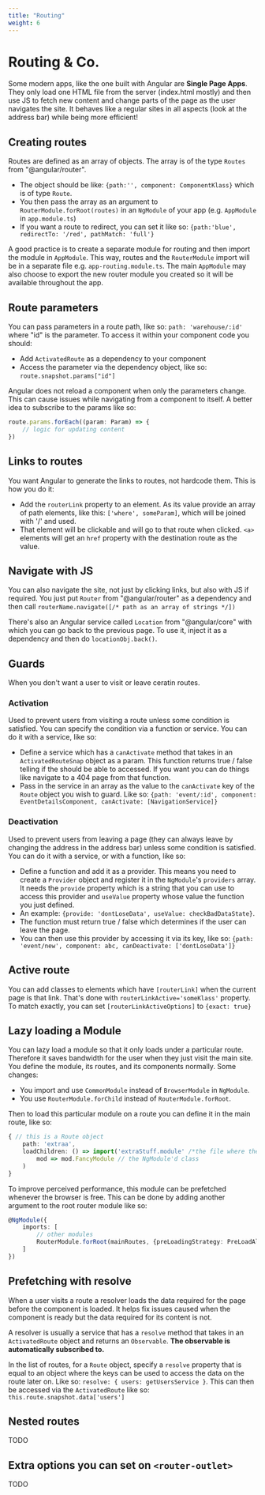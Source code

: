 ```yaml
---
title: "Routing"
weight: 6
---
```

# Routing & Co.
Some modern apps, like the one built with Angular are **Single Page Apps**. They only load one HTML file from the server (index.html mostly) and then use JS to fetch new content and change parts of the page as the user navigates the site. It behaves like a regular sites in all aspects (look at the address bar) while being more efficient!

## Creating routes
Routes are defined as an array of objects. The array is of the type `Routes` from "@angular/router". 
* The object should be like: `{path:'', component: ComponentKlass}` which is of type `Route`.
* You then pass the array as an argument to `RouterModule.forRoot(routes)` in an `NgModule` of your app (e.g. `AppModule` in `app.module.ts`)
* If you want a route to redirect, you can set it like so: `{path:'blue', redirectTo: '/red', pathMatch: 'full'}`

A good practice is to create a separate module for routing and then import the module in `AppModule`. This way, routes and the `RouterModule` import will be in a separate file e.g. `app-routing.module.ts`. The main `AppModule` may also choose to export the new router module you created so it will be available throughout the app.

## Route parameters
You can pass parameters in a route path, like so: `path: 'warehouse/:id'` where "id" is the parameter. To access it within your component code you should:
* Add `ActivatedRoute` as a dependency to your component
* Access the parameter via the dependency object, like so: `route.snapshot.params["id"]`

Angular does not reload a component when only the parameters change. 
This can cause issues while navigating from a component to itself.
A better idea to subscribe to the params like so:
```ts
route.params.forEach((param: Param) => {
    // logic for updating content
})
```

## Links to routes
You want Angular to generate the links to routes, not hardcode them. This is how you do it:
* Add the `routerLink` property to an element. As its value provide an array of path elements, like this: `['where', someParam]`, which will be joined with '/' and used.
* That element will be clickable and will go to that route when clicked. `<a>` elements will get an `href` property with the destination route as the value.

## Navigate with JS
You can also navigate the site, not just by clicking links, but also with JS if required. You just put `Router` from "@angular/router" as a dependency and then call `routerName.navigate([/* path as an array of strings */])`

There's also an Angular service called `Location` from "@angular/core" with which you can go back to the previous page.
To use it, inject it as a dependency and then do `locationObj.back()`.

## Guards
When you don't want a user to visit or leave ceratin routes.
### Activation
Used to prevent users from visiting a route unless some condition is satisfied. You can specify the condition via a function or service. You can do it with a service, like so:
* Define a service which has a `canActivate` method that takes in an `ActivatedRouteSnap` object as a param. This function returns true / false telling if the should be able to accessed. If you want you can do things like navigate to a 404 page from that function.
* Pass in the service in an array as the value to the `canActivate` key of the `Route` object you wish to guard. Like so: `{path: 'event/:id', component: EventDetailsComponent, canActivate: [NavigationService]}`
### Deactivation
Used to prevent users from leaving a page (they can always leave by changing the address in the address bar) unless some condition is satisfied. You can do it with a service, or with a function, like so:
* Define a function and add it as a provider. This means you need to create a `Provider` object and register it in the `NgModule`'s `providers` array. It needs the `provide` property which is a string that you can use to access this provider and `useValue` property whose value the function you just defined. 
* An example: `{provide: 'dontLoseData', useValue: checkBadDataState}`.
* The function must return true / false which determines if the user can leave the page.
* You can then use this provider by accessing it via its key, like so: `{path: 'event/new', component: abc, canDeactivate: ['dontLoseData']}`

## Active route
You can add classes to elements which have `[routerLink]` when the current page is that link. That's done with `routerLinkActive='someKlass'` property. To match exactly, you can set `[routerLinkActiveOptions]` to `{exact: true}`

## Lazy loading a Module
You can lazy load a module so that it only loads under a particular route. Therefore it saves bandwidth for the user when they just visit the main site. You define the module, its routes, and its components normally. Some changes:
* You import and use `CommonModule` instead of `BrowserModule` in `NgModule`.
* You use `RouterModule.forChild` instead of `RouterModule.forRoot`.

Then to load this particular module on a route you can define it in the main route, like so:
```ts
{ // this is a Route object
    path: 'extraa',
    loadChildren: () => import('extraStuff.module' /*the file where the module is defined*/).then(
        mod => mod.FancyModule // the NgModule'd class
    )
}
```

To improve perceived performance, this module can be prefetched whenever the browser is free.
This can be done by adding another argument to the root router module like so:
```ts
@NgModule({
    imports: [
        // other modules
        RouterModule.forRoot(mainRoutes, {preLoadingStrategy: PreLoadAllModules})
    ]
})
```

## Prefetching with resolve
When a user visits a route a resolver loads the data required for the page before the component is loaded. It helps fix issues caused when the component is ready but the data required for its content is not.

A resolver is usually a service that has a `resolve` method that takes in an `ActivatedRoute` object and returns an `Observable`. **The observable is automatically subscribed to.**

In the list of routes, for a `Route` object, specify a `resolve` property that is equal to an object where the keys can be used to access the data on the route later on. Like so: `resolve: { users: getUsersService }`. This can then be accessed via the `ActivatedRoute` like so: `this.route.snapshot.data['users']`

## Nested routes
TODO

## Extra options you can set on `<router-outlet>`
TODO
